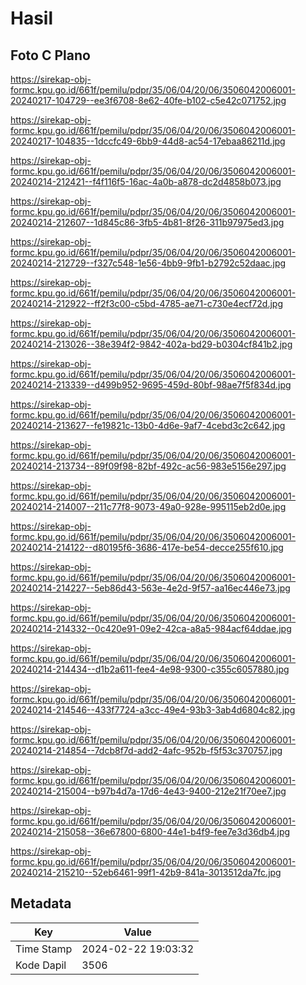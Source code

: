 # Hasil

## Foto C Plano

https://sirekap-obj-formc.kpu.go.id/661f/pemilu/pdpr/35/06/04/20/06/3506042006001-20240217-104729--ee3f6708-8e62-40fe-b102-c5e42c071752.jpg

https://sirekap-obj-formc.kpu.go.id/661f/pemilu/pdpr/35/06/04/20/06/3506042006001-20240217-104835--1dccfc49-6bb9-44d8-ac54-17ebaa86211d.jpg

https://sirekap-obj-formc.kpu.go.id/661f/pemilu/pdpr/35/06/04/20/06/3506042006001-20240214-212421--f4f116f5-16ac-4a0b-a878-dc2d4858b073.jpg

https://sirekap-obj-formc.kpu.go.id/661f/pemilu/pdpr/35/06/04/20/06/3506042006001-20240214-212607--1d845c86-3fb5-4b81-8f26-311b97975ed3.jpg

https://sirekap-obj-formc.kpu.go.id/661f/pemilu/pdpr/35/06/04/20/06/3506042006001-20240214-212729--f327c548-1e56-4bb9-9fb1-b2792c52daac.jpg

https://sirekap-obj-formc.kpu.go.id/661f/pemilu/pdpr/35/06/04/20/06/3506042006001-20240214-212922--ff2f3c00-c5bd-4785-ae71-c730e4ecf72d.jpg

https://sirekap-obj-formc.kpu.go.id/661f/pemilu/pdpr/35/06/04/20/06/3506042006001-20240214-213026--38e394f2-9842-402a-bd29-b0304cf841b2.jpg

https://sirekap-obj-formc.kpu.go.id/661f/pemilu/pdpr/35/06/04/20/06/3506042006001-20240214-213339--d499b952-9695-459d-80bf-98ae7f5f834d.jpg

https://sirekap-obj-formc.kpu.go.id/661f/pemilu/pdpr/35/06/04/20/06/3506042006001-20240214-213627--fe19821c-13b0-4d6e-9af7-4cebd3c2c642.jpg

https://sirekap-obj-formc.kpu.go.id/661f/pemilu/pdpr/35/06/04/20/06/3506042006001-20240214-213734--89f09f98-82bf-492c-ac56-983e5156e297.jpg

https://sirekap-obj-formc.kpu.go.id/661f/pemilu/pdpr/35/06/04/20/06/3506042006001-20240214-214007--211c77f8-9073-49a0-928e-995115eb2d0e.jpg

https://sirekap-obj-formc.kpu.go.id/661f/pemilu/pdpr/35/06/04/20/06/3506042006001-20240214-214122--d80195f6-3686-417e-be54-decce255f610.jpg

https://sirekap-obj-formc.kpu.go.id/661f/pemilu/pdpr/35/06/04/20/06/3506042006001-20240214-214227--5eb86d43-563e-4e2d-9f57-aa16ec446e73.jpg

https://sirekap-obj-formc.kpu.go.id/661f/pemilu/pdpr/35/06/04/20/06/3506042006001-20240214-214332--0c420e91-09e2-42ca-a8a5-984acf64ddae.jpg

https://sirekap-obj-formc.kpu.go.id/661f/pemilu/pdpr/35/06/04/20/06/3506042006001-20240214-214434--d1b2a611-fee4-4e98-9300-c355c6057880.jpg

https://sirekap-obj-formc.kpu.go.id/661f/pemilu/pdpr/35/06/04/20/06/3506042006001-20240214-214546--433f7724-a3cc-49e4-93b3-3ab4d6804c82.jpg

https://sirekap-obj-formc.kpu.go.id/661f/pemilu/pdpr/35/06/04/20/06/3506042006001-20240214-214854--7dcb8f7d-add2-4afc-952b-f5f53c370757.jpg

https://sirekap-obj-formc.kpu.go.id/661f/pemilu/pdpr/35/06/04/20/06/3506042006001-20240214-215004--b97b4d7a-17d6-4e43-9400-212e21f70ee7.jpg

https://sirekap-obj-formc.kpu.go.id/661f/pemilu/pdpr/35/06/04/20/06/3506042006001-20240214-215058--36e67800-6800-44e1-b4f9-fee7e3d36db4.jpg

https://sirekap-obj-formc.kpu.go.id/661f/pemilu/pdpr/35/06/04/20/06/3506042006001-20240214-215210--52eb6461-99f1-42b9-841a-3013512da7fc.jpg


## Metadata

| Key        | Value               |
| ---------- | ------------------- |
| Time Stamp | 2024-02-22 19:03:32 |
| Kode Dapil | 3506                |




